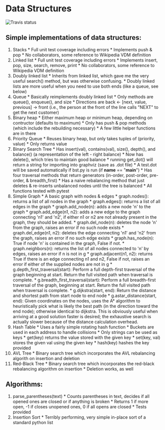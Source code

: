 Data Structures
=====

![Travis status](https://travis-ci.org/jbbrokaw/data-structures.svg?branch=master "Travis status")


## Simple implementations of data structures:
  1. Stacks
    * Full unit test coverage including errors
    * Implements push & pop
    * No collaborators, some reference to Wikipedia VDM definition
  2. Linked list
    * Full unit test coverage including errors
    * Implements insert, pop, size, search, remove, print
    * No collaborators, some reference to Wikipedia VDM definition
  3. Doubly linked list
    * Inherits from linked list, which gave me the very useful search() method,
      but was otherwise confusing.
    * Doubly linked lists are more useful when you need to use both ends (like a queue, see below)
  4. Queue
    * Basically reimplements doubly linked list
    * Only methods are queue(), enqueue(), and size
    * Directions are back  <-  [next, value, previous] -> front (i.e., the person at the front of the line calls "NEXT" to get the next customer)
  5. Binary heap
    * Either maximum heap or minimum heap, depending on contructor (defaults to maximum)
    * Only has push & pop methods (which include the rebuilding necessary)
    * A few little helper functions are in there
  6. Priority Queue
    * Reuses binary heap, but only takes tuples of (priority, value)
    * Only returns value
  7. Binary Search Tree
    * Has insert(val), contains(val), size(), depth(), and balance() (a representation of the left - right balance)
    * Now has delete(), which tries to maintain good balance
    * running get_dot() will return a string for importing into graphviz (save as .dot file)
    * A test.dot will be saved automatically if bst.py is run (if __name__ == "__main__")
    * Has four traversal methods that return generators (in-order, post-order, pre-order, & breadth_first)
    * Has a naive rebalancing method that just deletes & re-inserts unbalanced nodes until the tree is balanced
    * All functions tested with pytest
  8. Simple Graph
    * A basic graph with nodes & edges
    * graph.nodes(): returns a list of all nodes in the graph
    * graph.edges(): returns a list of all edges in the graph
    * graph.add_node(n): adds a new node 'n' to the graph
    * graph.add_edge(n1, n2): adds a new edge to the graph connecting 'n1' and 'n2', if either n1 or n2 are not already present in the graph, they should be added.
    * graph.del_node(n): deletes the node 'n' from the graph, raises an error if no such node exists
    * graph.del_edge(n1, n2): deletes the edge connecting 'n1' and 'n2' from the graph, raises an error if no such edge exists
    * graph.has_node(n): True if node 'n' is contained in the graph, False if not.
    * graph.neighbors(n): returns the list of all nodes connected to 'n' by edges, raises an error if n is not in g
    * graph.adjacent(n1, n2): returns True if there is an edge connecting n1 and n2, False if not, raises an error if either of the supplied nodes are not in g
    * g.depth_first_traversal(start): Perform a full depth-first traversal of the graph beginning at start. Return the full visited path when traversal is complete.
    * g.breadth_first_traversal(start): Perform a full breadth-first traversal of the graph, beginning at start. Return the full visited path when traversal is complete.
    * g.dijkstra(start, end): Return the distance and shortest path from start node to end node
    * g.astar_distance(start, end): Given coordinates on the nodes, uses the A* algorithm to heuristically pick what is likely the best path (in the direction toward the end node); otherwise identical to dijkstra. This is obviously useful when arriving at a good solution faster is desired; the exhaustive search is actually slower because of the distance calculation overhead.
  9. Hash Table
    * Uses a fairly simple rotating hash function
    * Buckets are used in each address to handle collisions
    * Only strings can be used as keys
    * get(key) returns the value stored with the given key
    * set(key, val) stores the given val using the given key
    * hash(key) hashes the key provided
  10. AVL Tree
    * Binary search tree which incorporates the AVL rebalancing algorith on insertion and deletion
  11. Red-Black Tree
    * Binary search tree which incorporates the red-black rebalancing algorithm on insertion
    * Deletion works, as well


## Algorithms:
  1. parse_parentheses(text)
    * Counts parentheses in text, decides if all opened ones are closed or if anything is broken
    * Returns 1 if more open, -1 if closes unopened ones, 0 if all opens are closed
    * Tests provided
  2. Insertion Sort
    * Terribly performing, very simple in-place sort of a standard python list
